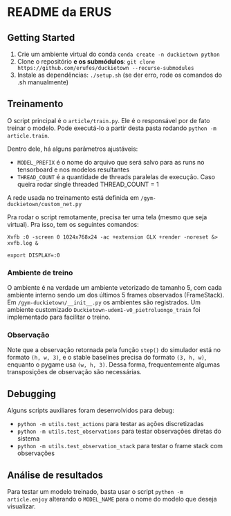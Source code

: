 # README da ERUS

## Getting Started

1. Crie um ambiente virtual do conda `conda create -n duckietown python`
2. Clone o repositório **e os submódulos**: `git clone https://github.com/erufes/duckietown --recurse-submodules`
3. Instale as dependências: `./setup.sh` (se der erro, rode os comandos do .sh manualmente)

## Treinamento

O script principal é o `article/train.py`. Ele é o responsável por de fato treinar o modelo. Pode executá-lo a partir desta pasta rodando
`python -m article.train`.

Dentro dele, há alguns parâmetros ajustáveis:

- `MODEL_PREFIX` é o nome do arquivo que será salvo para as runs no tensorboard e nos modelos resultantes
- `THREAD_COUNT` é a quantidade de threads paralelas de execução. Caso queira rodar single threaded THREAD_COUNT = 1

A rede usada no treinamento está definida em `/gym-duckietown/custom_net.py`

Pra rodar o script remotamente, precisa ter uma tela (mesmo que seja virtual). Pra isso, tem os seguintes comandos:

```Xvfb :0 -screen 0 1024x768x24 -ac +extension GLX +render -noreset &> xvfb.log &```

```export DISPLAY=:0```

### Ambiente de treino

O ambiente é na verdade um ambiente vetorizado de tamanho 5, com cada ambiente interno sendo um dos últimos 5 frames observados (FrameStack). Em `/gym-duckietown/__init__.py` os ambientes são registrados. Um ambiente customizado `Duckietown-udem1-v0_pietroluongo_train` foi implementado para facilitar o treino.

### Observação

Note que a observação retornada pela função `step()` do simulador está no formato `(h, w, 3)`, e o stable baselines precisa do formato `(3, h, w)`, enquanto o pygame usa `(w, h, 3)`. Dessa forma, frequentemente algumas transposições de observação são necessárias.

## Debugging

Alguns scripts auxiliares foram desenvolvidos para debug:

- `python -m utils.test_actions` para testar as ações discretizadas
- `python -m utils.test_observations` para testar observações diretas do sistema
- `python -m utils.test_observation_stack` para testar o frame stack com observações

## Análise de resultados

Para testar um modelo treinado, basta usar o script `python -m article.enjoy` alterando o `MODEL_NAME` para o nome do modelo que deseja visualizar.
